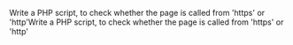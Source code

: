 Write a PHP script, to check whether the page is called from 'https' or 'http'Write a PHP script, to check whether the page is called from 'https' or 'http'
